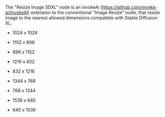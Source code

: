 
The "Resize Image SDXL" node is an invokeAi (https://github.com/invoke-ai/InvokeAI) extension to the conventional "Image Resize" node, that resize image to
the nearest allowed dimensions compatible with Stable Diffusion XL.

* 1024 x 1024

* 1152 x 896

* 896 x 1152

* 1216 x 832

* 832 x 1216

* 1344 x 768

* 768 x 1344

* 1536 x 640

* 640 x 1536
